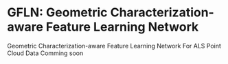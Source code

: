 # GFLN: Geometric Characterization-aware Feature Learning Network
Geometric Characterization-aware Feature Learning Network For ALS Point Cloud Data
Comming soon

